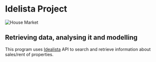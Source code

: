 # Idelista Project

![House Market](https://d1e00ek4ebabms.cloudfront.net/production/4396bd11-2e83-43e9-8465-0b9398c8501d.jpg)

## Retrieving data, analysing it and modelling

This program uses [Idealista](https://www.idealista.com) API to search and retrieve information about sales/rent of properties.